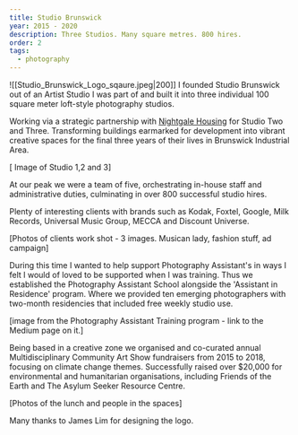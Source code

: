 ```yaml
---
title: Studio Brunswick
year: 2015 - 2020
description: Three Studios. Many square metres. 800 hires.
order: 2
tags:
  - photography
---
```

![[Studio_Brunswick_Logo_sqaure.jpeg|200]]
I founded Studio Brunswick out of an Artist Studio I was part of and built it into three individual 100 square meter loft-style photography studios.

Working via a strategic partnership with [Nightgale Housing](https://www.nightingalehousing.org) for Studio Two and Three. Transforming buildings earmarked for development into vibrant creative spaces for the final three years of their lives in Brunswick Industrial Area. 

[ Image of Studio 1,2 and 3]

At our peak we were a team of five, orchestrating in-house staff and administrative duties, culminating in over 800 successful studio hires.

Plenty of interesting clients with brands such as Kodak, Foxtel, Google, Milk Records, Universal Music Group, MECCA and Discount Universe.

[Photos of clients work shot - 3 images. Musican lady, fashion stuff, ad campaign]

During this time I wanted to help support Photography Assistant's in ways I felt I would of loved to be supported when I was training. Thus we established the Photography Assistant School alongside the 'Assistant in Residence' program. Where we provided ten emerging photographers with two-month residencies that included free weekly studio use.

[image from the Photography Assistant Training program - link to the Medium page on it.]

Being based in a creative zone we organised and co-curated annual Multidisciplinary Community Art Show fundraisers from 2015 to 2018, focusing on climate change themes. Successfully raised over $20,000 for environmental and humanitarian organisations, including Friends of the Earth and The Asylum Seeker Resource Centre.

[Photos of the lunch and people in the spaces]

Many thanks to James Lim for designing the logo. 